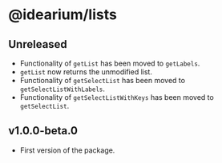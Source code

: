 # @idearium/lists

## Unreleased

-   Functionality of `getList` has been moved to `getLabels`.
-   `getList` now returns the unmodified list.
-   Functionality of `getSelectList` has been moved to `getSelectListWithLabels`.
-   Functionality of `getSelectListWithKeys` has been moved to `getSelectList`.

## v1.0.0-beta.0

-   First version of the package.
